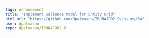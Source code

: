 ```yaml
---
tags: enhancement
title: "Implement Salience model for Entity Grid"
html_url: "https://github.com/dpalmasan/TRUNAJOD2.0/issues/64"
user: dpalmasan
repo: dpalmasan/TRUNAJOD2.0
---
```


